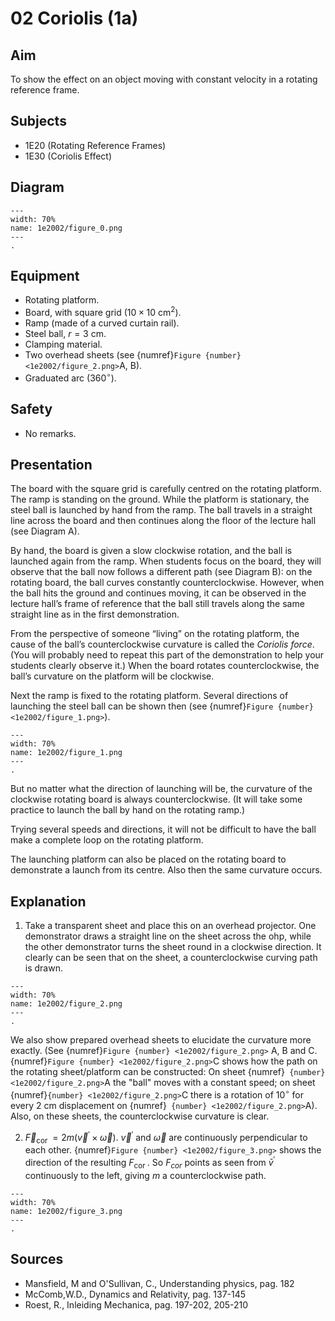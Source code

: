 # 02 Coriolis (1a)  
  
## Aim   
To show the effect on an object moving with constant velocity in a rotating reference frame.    
  
## Subjects   
* 1E20 (Rotating Reference Frames) 
* 1E30 (Coriolis Effect)   

## Diagram
   
```{figure} figures/figure_0.png  
---  
width: 70%  
name: 1e2002/figure_0.png  
---  
. 
```
     
  
## Equipment   
- Rotating platform.
- Board, with square grid $\left(10 \times 10 \mathrm{~cm}^{2}\right)$.
- Ramp (made of a curved curtain rail).
- Steel ball, $r =3 \mathrm{~cm}$.
- Clamping material.
- Two overhead sheets (see {numref}`Figure {number} <1e2002/figure_2.png>`A, B).
- Graduated arc $\left(360^{\circ}\right)$.
  
## Safety   
 
 *  No remarks.
    
  
## Presentation   
 The board with the square grid is carefully centred on the rotating platform. The ramp is standing on the ground. While the platform is stationary, the steel ball is launched by hand from the ramp. The ball travels in a straight line across the board and then continues along the floor of the lecture hall (see Diagram A). 

 By hand, the board is given a slow clockwise rotation, and the ball is launched again from the ramp. When students focus on the board, they will observe that the ball now follows a different path (see Diagram B): on the rotating board, the ball curves constantly counterclockwise. However, when the ball hits the ground and continues moving, it can be observed in the lecture hall’s frame of reference that the ball still travels along the same straight line as in the first demonstration.

From the perspective of someone “living” on the rotating platform, the cause of the ball’s counterclockwise curvature is called the *Coriolis force*. (You will probably need to repeat this part of the demonstration to help your students clearly observe it.) When the board rotates counterclockwise, the ball’s curvature on the platform will be clockwise.

 Next the ramp is fixed to the rotating platform. Several directions of launching the steel ball can be shown then (see {numref}`Figure {number} <1e2002/figure_1.png>`). 

```{figure} figures/figure_1.png  
---  
width: 70%  
name: 1e2002/figure_1.png  
---  
. 
```
 But no matter what the direction of launching will be, the curvature of the clockwise rotating board is always counterclockwise. (It will take some practice to launch the ball by hand on the rotating ramp.) 
 
 Trying several speeds and directions, it will not be difficult to have the ball make a complete loop on the rotating platform. 
 
 The launching platform can also be placed on the rotating board to demonstrate a launch from its centre. Also then the same curvature occurs.    
  
## Explanation   
 1. Take a transparent sheet and place this on an overhead projector. One demonstrator draws a straight line on the sheet across the ohp, while the other demonstrator turns the sheet round in a clockwise direction. It clearly can be seen that on the sheet, a counterclockwise curving path is drawn. 

```{figure} figures/figure_2.png  
---  
width: 70%  
name: 1e2002/figure_2.png  
---  
. 
```

 We also show prepared overhead sheets to elucidate the curvature more exactly. (See {numref}`Figure {number} <1e2002/figure_2.png>` A, B and C. {numref}`Figure {number} <1e2002/figure_2.png>`C shows how the path on the rotating sheet/platform can be constructed: On sheet {numref}` {number} <1e2002/figure_2.png>`A the "ball" moves with a constant speed; on sheet {numref}`{number} <1e2002/figure_2.png>`C there is a rotation of $10^{\circ}$ for every $2 \mathrm{~cm}$ displacement on {numref}` {number} <1e2002/figure_2.png>`A). Also, on these sheets, the counterclockwise curvature is clear.

2. $\vec{F}_{\text {cor }}=2 m\left(\vec{v}^{'} \times \vec{\omega}\right)$. $\vec{v}^{'}$ and $\vec{\omega}$ are continuously perpendicular to each other. {numref}`Figure {number} <1e2002/figure_3.png>` shows the direction of the resulting $F_{\text {cor }}$. So $F_{c o r}$ points as seen from $\bar{v}^{'}$ continuously to the left, giving $m$ a counterclockwise path.

```{figure} figures/figure_3.png  
---  
width: 70%  
name: 1e2002/figure_3.png  
---  
.
```
  
## Sources
 *  Mansfield, M and O'Sullivan, C., Understanding physics, pag. 182 
 *  McComb,W.D., Dynamics and Relativity, pag. 137-145 
 *  Roest, R., Inleiding Mechanica, pag. 197-202, 205-210
  
